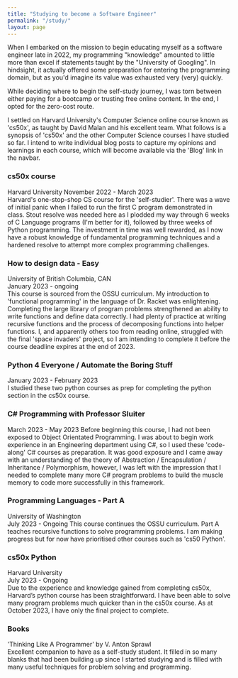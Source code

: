 ```yaml
---
title: "Studying to become a Software Engineer"
permalink: "/study/"
layout: page
---
```


When I embarked on the mission to begin educating myself as a software engineer late in 2022, my programming "knowledge" amounted to little more than excel if statements taught by the "University of Googling".  In hindsight, it actually offered some preparation for entering the programming domain, but as you'd imagine its value was exhausted very (very) quickly.   


While deciding where to begin the self-study journey, I was torn between either paying for a bootcamp or trusting free online content.  In the end, I opted for the zero-cost route.   


I settled on Harvard University's Computer Science online course known as 'cs50x', as taught by David Malan and his excellent team.  What follows is a synopsis of 'cs50x' and the other Computer Science courses I have studied so far.  I intend to write individual blog posts to capture my opinions and learnings in each course, which will become available via the 'Blog' link in the navbar.
   
   
### cs50x course   
Harvard University
November 2022 - March 2023   
Harvard's one-stop-shop CS course for the 'self-studier'. There was a wave of initial panic when I failed to run the first C program demonstrated in class.  Stout resolve was needed here as I plodded my way through 6 weeks of C Language programs (I'm better for it), followed by three weeks of Python programming.  The investment in time was well rewarded, as I now have a robust knowledge of fundamental programming techniques and a hardened resolve to attempt more complex programming challenges.
   
     
### How to design data - Easy   
University of British Columbia, CAN   
January 2023 - ongoing   
This course is sourced from the OSSU curriculum.  My introduction to 'functional programming' in the language of Dr. Racket was enlightening. Completing the large library of program problems strengthened an ability to write functions and define data correctly.  I had plenty of practice at writing recursive functions and the process of decomposing functions into helper functions.  I, and apparently others too from reading online, struggled with the final 'space invaders' project, so I am intending to complete it before the course deadline expires at the end of 2023.
   
  
### Python 4 Everyone / Automate the Boring Stuff   
January 2023 - February 2023    
I studied these two python courses as prep for completing the python section in the cs50x course.  
   
    
### C# Programming with Professor Sluiter
March 2023 - May 2023
Before beginning this course, I had not been exposed to Object Orientated Programming.  I was about to begin work experience in an Engineering department using C#, so I used these 'code-along' C# courses as preparation.  It was good exposure and I came away with an understanding of the theory of Abstraction / Encapsulation / Inheritance / Polymorphism, however, I was left with the impression that I needed to complete many more C# program problems to build the muscle memory to code more successfully in this framework.


### Programming Languages - Part A 
University of Washington   
July 2023 - Ongoing
This course continues the OSSU curriculum.  Part A teaches recursive functions to solve programming problems.  I am making progress but for now have prioritised other courses such as 'cs50 Python'.


### cs50x Python
Harvard University   
July 2023 - Ongoing    
Due to the experience and knowledge gained from completing cs50x, Harvard’s python course has been straightforward.  I have been able to solve many program problems much quicker than in the cs50x course.  As at October 2023, I have only the final project to complete.   
   
   
### Books
'Thinking Like A Programmer' by V. Anton Sprawl  
Excellent companion to have as a self-study student.  It filled in so many blanks that had been building up since I started studying and is filled with many useful techniques for problem solving and programming.

